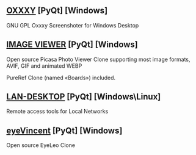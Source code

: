 
## [OXXXY](https://github.com/sergkrumas/oxxxy) [PyQt] [Windows]
GNU GPL Oxxxy Screenshoter for Windows Desktop

## [IMAGE VIEWER](https://github.com/sergkrumas/image_viewer) [PyQt] [Windows]
Open source Picasa Photo Viewer Clone supporting most image formats, AVIF, GIF and animated WEBP

PureRef Clone (named «Boards») included.

## [LAN-DESKTOP](https://github.com/sergkrumas/lan_desktop) [PyQt] [Windows\Linux]
Remote access tools for Local Networks

## [eyeVincent](https://github.com/sergkrumas/eye_vincent) [PyQt] [Windows]
Open source EyeLeo Clone
